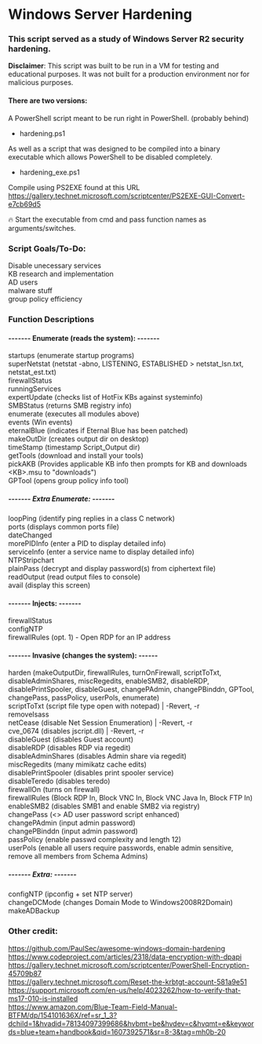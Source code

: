 # Windows Server Hardening
### This script served as a study of Windows Server R2 security hardening.  
**Disclaimer**: This script was built to be run in a VM for testing and educational purposes. It was not built for a production environment nor for malicious purposes.  

#### There are two versions:  
A PowerShell script meant to be run right in PowerShell. (probably behind)  
- hardening.ps1  

As well as a script that was designed to be compiled into a binary executable which allows PowerShell to be disabled completely.
- hardening_exe.ps1  

Compile using PS2EXE found at this URL    
https://gallery.technet.microsoft.com/scriptcenter/PS2EXE-GUI-Convert-e7cb69d5  

🔥 Start the executable from cmd and pass function names as arguments/switches.

### Script Goals/To-Do:  
Disable unecessary services  
KB research and implementation  
AD users  
malware stuff  
group policy efficiency  
  
### Function Descriptions  
#### ------- Enumerate (reads the system): -------  
startups (enumerate startup programs)  
superNetstat (netstat -abno, LISTENING, ESTABLISHED > netstat_lsn.txt, netstat_est.txt)  
firewallStatus  
runningServices  
expertUpdate (checks list of HotFix KBs against systeminfo)  
SMBStatus (returns SMB registry info)  
enumerate (executes all modules above)  
events (Win events)  
eternalBlue (indicates if Eternal Blue has been patched)  
makeOutDir (creates output dir on desktop)  
timeStamp (timestamp Script_Output dir)  
getTools (download and install your tools)  
pickAKB (Provides applicable KB info then prompts for KB and downloads \<KB\>.msu to "downloads")  
GPTool (opens group policy info tool)  
##### ------- Extra Enumerate: -------  
loopPing (identify ping replies in a class C network)  
ports (displays common ports file)  
dateChanged  
morePIDInfo (enter a PID to display detailed info)  
serviceInfo (enter a service name to display detailed info)  
NTPStripchart  
plainPass (decrypt and display password(s) from ciphertext file)  
readOutput (read output files to console)  
avail (display this screen)  
#### ------- Injects: -------  
firewallStatus  
configNTP  
firewallRules (opt. 1) - Open RDP for an IP address  
#### ------- Invasive (changes the system): ------  
harden (makeOutputDir, firewallRules, turnOnFirewall, scriptToTxt, disableAdminShares, miscRegedits, enableSMB2, disableRDP,  
disablePrintSpooler, disableGuest, changePAdmin, changePBinddn, GPTool, changePass, passPolicy, userPols, enumerate)  
scriptToTxt (script file type open with notepad) | -Revert, -r  
removeIsass  
netCease (disable Net Session Enumeration) | -Revert, -r  
cve_0674 (disables jscript.dll) | -Revert, -r  
disableGuest (disables Guest account)  
disableRDP (disables RDP via regedit)  
disableAdminShares (disables Admin share via regedit)  
miscRegedits (many mimikatz cache edits)  
disablePrintSpooler (disables print spooler service)  
disableTeredo  (disables teredo)  
firewallOn (turns on firewall)  
firewallRules (Block RDP In, Block VNC In, Block VNC Java In, Block FTP In)  
enableSMB2 (disables SMB1 and enable SMB2 via registry)  
changePass (<> AD user password script enhanced)  
changePAdmin (input admin password)  
changePBinddn (input admin password)  
passPolicy (enable passwd complexity and length 12)  
userPols (enable all users require passwords, enable admin sensitive, remove all members from Schema Admins)  
##### ------- Extra: -------  
configNTP (ipconfig + set NTP server)  
changeDCMode (changes Domain Mode to Windows2008R2Domain)   
makeADBackup  
  
### Other credit:  
https://github.com/PaulSec/awesome-windows-domain-hardening    
https://www.codeproject.com/articles/2318/data-encryption-with-dpapi    
https://gallery.technet.microsoft.com/scriptcenter/PowerShell-Encryption-45709b87    
https://gallery.technet.microsoft.com/Reset-the-krbtgt-account-581a9e51    
https://support.microsoft.com/en-us/help/4023262/how-to-verify-that-ms17-010-is-installed    
https://www.amazon.com/Blue-Team-Field-Manual-BTFM/dp/154101636X/ref=sr_1_3?dchild=1&hvadid=78134097399686&hvbmt=be&hvdev=c&hvqmt=e&keywords=blue+team+handbook&qid=1607392571&sr=8-3&tag=mh0b-20
